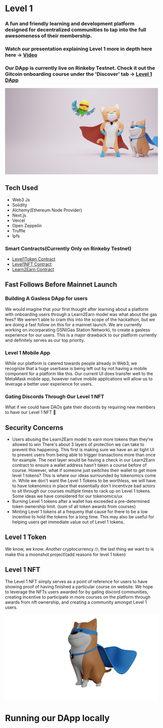 # Level 1  
### A fun and friendly learning and development platform designed for decentralized communities to tap into the full awesomeness of their membership. 
### Watch our presentation explaining Level 1 more in depth here here -> [Video](https://youtu.be/labhduL_v0Y)
### Our DApp is currently live on Rinkeby Testnet. Check it out the Gitcoin onboarding course under the 'Discover' tab -> [Level 1 DApp](https://level1.vercel.app/)  


<p align="center">
 <img src="public/assets/images/L1_Mascots_1.png?raw=true" alt="Next js starter banner">
</p>

## Tech Used

- Web3 Js 
- Solidity 
- Alchemy(Ethereum Node Provider) 
- Next.js 
- Vercel
- Open Zeppelin
- Truffle 
- Ipfs

### Smart Contracts(Currently Only on Rinkeby Testnet)

- [Level1Token Contract](https://rinkeby.etherscan.io/address/0xea5Bd7D2aBe3c8546D70c470A65422CC322266E4)
- [Level1NFT Contract](https://rinkeby.etherscan.io/address/0x278C8D7ae2694f888894EA4817eCdB84bc5E6781)
- [Learn2Earn Contract](https://rinkeby.etherscan.io/address/0x45b3fe142ba8c4d55b1f726a24d7ea335516680c)

## Fast Follows Before Mainnet Launch

### Building A Gasless DApp for users  
We would imagine that your first thought after learning about a platform with onboarding users through a Learn2Earn model was what about the gas fees? We weren't able to cram this into the scope of the hackathon, but we are doing a fast follow on this for a mainnet launch. We are currently working on incorparating GSN(Gas Station Network), to create a gasless experience for our users. This is a major drawback to our platform currently and definitely serves as our top priority. 

### Level 1 Mobile App 
While our platform is catered towards people already in Web3, we recognize that a huge userbase is being left out by not having a mobile component for a platform like this. Our current UI does transfer well to the MetaMask mobile app, however native mobile applications will allow us to leverage a better user experience for users.  

### Gating Discords Through Our Level 1 NFT 
What if we could have DAOs gate their discords by requiring new members to have our Level 1 NFT 🤔  

## Security Concerns 
- Users abusing the Learn2Earn model to earn more tokens than they're allowed to win 
There's about 3 layers of protection we can take to prevent this happening. This first is making sure we have an air tight UI to prevent users from being able to trigger transactions more than once for example. The next layer would be having a check in our Learn2Earn contract to ensure a wallet address hasn't taken a course before of course. However, what if someone just switches their wallet to get more level 1 tokens? This is where our ideas surrounded by tokenomics come in. While we don't want the Level 1 Tokens to be worthless, we will have to have tokenomics in place that essentially don't incentivze bad actors to sit through our courses multiple times to rack up on Level 1 tokens. 
Some ideas we have considered for our tokenomics/ux
- Burning Level 1 tokens after a wallet has exceeded a pre-determined token ownership limit. (sum of all token awards from courses)
- Minting Level 1 tokens at a frequeny that cause for there to be a low incentive to hold the tokens for a long time. This may also be useful for helping users get immediate value out of Level 1 tokens. 


## Level 1 Token 
We know, we know. *Another* cryptocurrency 🙄, the last thing we want to is make this a moonshot project!(add reasons for level 1 token)

## Level 1 NFT  
The Level 1 NFT simply serves as a point of reference for users to have showing proof of having finished a particular course on website. We hope to leverage the NFTs users awarded for by gating discord communities, creating incentive to participate in more courses on the platform through awards from nft ownership, and creating a community amongst Level 1 users.   
<p align="center">
 <img src="public/assets/images/Dog_2_3.png?raw=true" alt="Next js starter banner">
</p>

# Running our DApp locally


